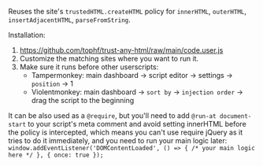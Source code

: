 Reuses the site's `trustedHTML.createHTML` policy for `innerHTML`, `outerHTML`, `insertAdjacentHTML`, `parseFromString`.

Installation:
1. https://github.com/tophf/trust-any-html/raw/main/code.user.js
2. Customize the matching sites where you want to run it.
3. Make sure it runs before other userscripts:
   * Tampermonkey: main dashboard -> script editor -> settings -> `position` -> 1
   * Violentmonkey: main dashboard -> `sort by` -> `injection order` -> drag the script to the beginning

It can be also used as a `@require`, but you'll need to add `@run-at document-start` to your script's meta comment and avoid setting innerHTML before the policy is intercepted, which means you can't use require jQuery as it tries to do it immediately, and you need to run your main logic later: `window.addEventListener('DOMContentLoaded', () => { /* your main logic here */ }, { once: true });`
